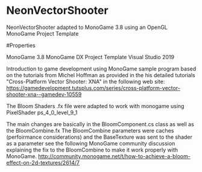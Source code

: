 # NeonVectorShooter
NeonVectorShooter adapted to MonoGame 3.8 using an OpenGL MonoGame Project Template

#Properties

MonoGame 3.8
MonoGame DX Project Template
Visual Studio 2019

Introduction to game development using MonoGame sample program based on the tutorials from Michel Hoffman 
as provided in the his detailed tutorials "Cross-Platform Vector Shooter: XNA" in the following web site:
https://gamedevelopment.tutsplus.com/series/cross-platform-vector-shooter-xna--gamedev-10559

The Bloom Shaders .fx file were adapted to work with monogame using PixelShader ps_4_0_level_9_1

The main changes are basically in the BloomComponent.cs class as well as the BloomCombine.fx
The BloomCombine parameters were caches (perfoirmance considerations) and the BaseTexture was sent to the shader as a parameter
see the following MonoGame community discussion explaining the fix to the BloomCombine to make it work properly with MonoGame.
http://community.monogame.net/t/how-to-achieve-a-bloom-effect-on-2d-textures/2614/7
